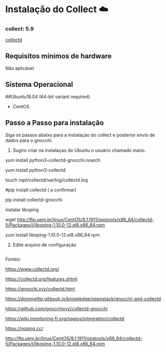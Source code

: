 # Instalação do Collect  :cloud:

### collect: 5.9
[collectd](https://www.collectd.org/)

## Requisitos mínimos de hardware
Não aplicável

## Sistema Operacional
##Ubuntu18.04 (64-bit variant required)
- CentOS

## Passo a Passo para instalação
Siga os passos abaixo para a instalação do collect e posterior envio de dados para o gnocchi.

1) Sugiro criar na instalaçao do Ubuntu o usuário chamado mano.



yum install python3-collectd-gnocchi.noarch

yum install python3-collectd

touch /opt/collectd/var/log/collectd.log

#pip install collectd ( a confirmar)

pip install collectd-gnocchi

instalar liboping

wget http://ftp.uem.br/linux/CentOS/8.1.1911/opstools/x86_64/collectd-5/Packages/l/liboping-1.10.0-12.el8.x86_64.rpm

yum install liboping-1.10.0-12.el8.x86_64.rpm


2) Edite arquivo de configuração
```bashssssss
```

Fontes:

https://www.collectd.org/

https://collectd.org/features.shtml

https://gnocchi.xyz/collectd.html

https://dommgifer.gitbook.io/knowledge/openstack/gnocchi-and-collectd

https://github.com/gnocchixyz/collectd-gnocchi

https://wiki.monitoring-fr.org/nagios/integration/collectd

https://noping.cc/

http://ftp.uem.br/linux/CentOS/8.1.1911/opstools/x86_64/collectd-5/Packages/l/liboping-1.10.0-12.el8.x86_64.rpm
